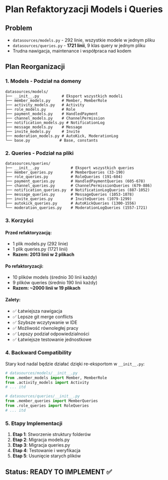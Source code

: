 # Plan Refaktoryzacji Models i Queries

## Problem
- `datasources/models.py` - 292 linie, wszystkie modele w jednym pliku
- `datasources/queries.py` - **1721 linii**, 9 klas query w jednym pliku
- Trudna nawigacja, maintenance i współpraca nad kodem

## Plan Reorganizacji

### 1. Models - Podział na domeny

```
datasources/models/
├── __init__.py          # Eksport wszystkich modeli
├── member_models.py     # Member, MemberRole
├── activity_models.py   # Activity  
├── role_models.py       # Role
├── payment_models.py    # HandledPayment
├── channel_models.py    # ChannelPermission
├── notification_models.py # NotificationLog
├── message_models.py    # Message
├── invite_models.py     # Invite
├── moderation_models.py # AutoKick, ModerationLog
└── base.py             # Base, constants
```

### 2. Queries - Podział na pliki

```
datasources/queries/
├── __init__.py              # Eksport wszystkich queries
├── member_queries.py        # MemberQueries (33-190)
├── role_queries.py          # RoleQueries (191-604) 
├── payment_queries.py       # HandledPaymentQueries (605-678)
├── channel_queries.py       # ChannelPermissionQueries (679-886)
├── notification_queries.py  # NotificationLogQueries (887-1052)
├── message_queries.py       # MessageQueries (1053-1078)
├── invite_queries.py        # InviteQueries (1079-1299)
├── autokick_queries.py      # AutoKickQueries (1300-1556)
└── moderation_queries.py    # ModerationLogQueries (1557-1721)
```

### 3. Korzyści

#### Przed refaktoryzacją:
- 1 plik models.py (292 linie)
- 1 plik queries.py (1721 linii)
- **Razem: 2013 linii w 2 plikach**

#### Po refaktoryzacji:
- 10 plików models (średnio 30 linii każdy)
- 9 plików queries (średnio 190 linii każdy)
- **Razem: ~2000 linii w 19 plikach**

#### Zalety:
- ✅ Łatwiejsza nawigacja
- ✅ Lepsze git merge conflicts
- ✅ Szybsze wczytywanie w IDE
- ✅ Możliwość równoległej pracy
- ✅ Lepszy podział odpowiedzialności
- ✅ Łatwiejsze testowanie jednostkowe

### 4. Backward Compatibility

Stary kod nadal będzie działać dzięki re-eksportom w `__init__.py`:

```python
# datasources/models/__init__.py
from .member_models import Member, MemberRole
from .activity_models import Activity
# ... itd

# datasources/queries/__init__.py  
from .member_queries import MemberQueries
from .role_queries import RoleQueries
# ... itd
```

### 5. Etapy Implementacji

1. **Etap 1**: Stworzenie struktury folderów
2. **Etap 2**: Migracja models.py 
3. **Etap 3**: Migracja queries.py
4. **Etap 4**: Testowanie i weryfikacja
5. **Etap 5**: Usunięcie starych plików

## Status: READY TO IMPLEMENT ✅
